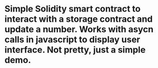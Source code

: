 # Simple Solidity smart contract to interact with a storage contract and update a number. Works with asycn calls in javascript to display user interface. Not pretty, just a simple demo. 